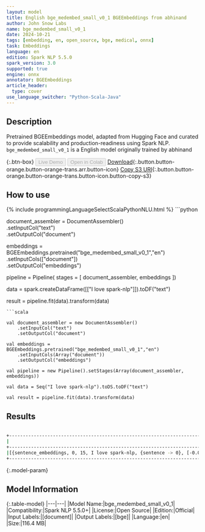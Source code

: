 ```yaml
---
layout: model
title: English bge_medembed_small_v0_1 BGEEmbeddings from abhinand
author: John Snow Labs
name: bge_medembed_small_v0_1
date: 2024-10-21
tags: [embedding, en, open_source, bge, medical, onnx]
task: Embeddings
language: en
edition: Spark NLP 5.5.0
spark_version: 3.0
supported: true
engine: onnx
annotator: BGEEmbeddings
article_header:
  type: cover
use_language_switcher: "Python-Scala-Java"
---
```


## Description

Pretrained BGEEmbeddings model, adapted from Hugging Face and curated to provide scalability and production-readiness using Spark NLP. 
`bge_medembed_small_v0_1` is a English model originally trained by abhinand

{:.btn-box}
<button class="button button-orange" disabled>Live Demo</button>
<button class="button button-orange" disabled>Open in Colab</button>
[Download](https://s3.amazonaws.com/auxdata.johnsnowlabs.com/public/models/bge_medembed_small_v0_1_en_5.5.0_3.0_1729513920928.zip){:.button.button-orange.button-orange-trans.arr.button-icon}
[Copy S3 URI](s3://auxdata.johnsnowlabs.com/public/models/bge_medembed_small_v0_1_en_5.5.0_3.0_1729513920928.zip){:.button.button-orange.button-orange-trans.button-icon.button-copy-s3}

## How to use



<div class="tabs-box" markdown="1">
{% include programmingLanguageSelectScalaPythonNLU.html %}
```python

document_assembler = DocumentAssembler()\
      .setInputCol("text")\
      .setOutputCol("document")

embeddings = BGEEmbeddings.pretrained("bge_medembed_small_v0_1","en")\
      .setInputCols(["document"])\
      .setOutputCol("embeddings")       
        
pipeline = Pipeline(
    stages = [
        document_assembler, 
        embeddings
])

data = spark.createDataFrame([["I love spark-nlp"]]).toDF("text")

result = pipeline.fit(data).transform(data)

```
```scala

val document_assembler = new DocumentAssembler() 
    .setInputCol("text") 
    .setOutputCol("document")
    
val embeddings = BGEEmbeddings.pretrained("bge_medembed_small_v0_1","en") 
    .setInputCols(Array("document")) 
    .setOutputCol("embeddings")

val pipeline = new Pipeline().setStages(Array(document_assembler, embeddings))

val data = Seq("I love spark-nlp").toDS.toDF("text")

val result = pipeline.fit(data).transform(data)

```
</div>

## Results

```bash

+----------------------------------------------------------------------------------------------------+
|                                                                                       bge_embedding|
+----------------------------------------------------------------------------------------------------+
|[{sentence_embeddings, 0, 15, I love spark-nlp, {sentence -> 0}, [-0.07673764, -0.04207312, 0.026...|
+----------------------------------------------------------------------------------------------------+

```

{:.model-param}
## Model Information

{:.table-model}
|---|---|
|Model Name:|bge_medembed_small_v0_1|
|Compatibility:|Spark NLP 5.5.0+|
|License:|Open Source|
|Edition:|Official|
|Input Labels:|[document]|
|Output Labels:|[bge]|
|Language:|en|
|Size:|116.4 MB|